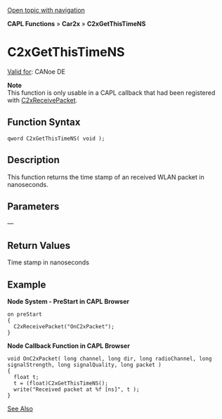 [Open topic with navigation](../../../../../CANoeDEFamily.htm#Topics/CAPLFunctions/Car2x/Functions/CAPLfunctionC2xGetThisTimeNS.md)

**CAPL Functions** » **Car2x** » **C2xGetThisTimeNS**

# C2xGetThisTimeNS

[Valid for](../../../Shared/FeatureAvailability.md): CANoe DE

**Note**  
This function is only usable in a CAPL callback that had been registered with [C2xReceivePacket](CAPLfunctionC2xReceivePacket.md).

## Function Syntax

```
qword C2xGetThisTimeNS( void );
```

## Description

This function returns the time stamp of an received WLAN packet in nanoseconds.

## Parameters

— 

## Return Values

Time stamp in nanoseconds

## Example

**Node System - PreStart in CAPL Browser**

```capl
on preStart
{
  C2xReceivePacket("OnC2xPacket");
}
```

**Node Callback Function in CAPL Browser**

```capl
void OnC2xPacket( long channel, long dir, long radioChannel, long signalStrength, long signalQuality, long packet )
{
  float t;
  t = (float)C2xGetThisTimeNS();
  write("Received packet at %f [ns]", t );
}
```

[See Also](javascript:void(0);)